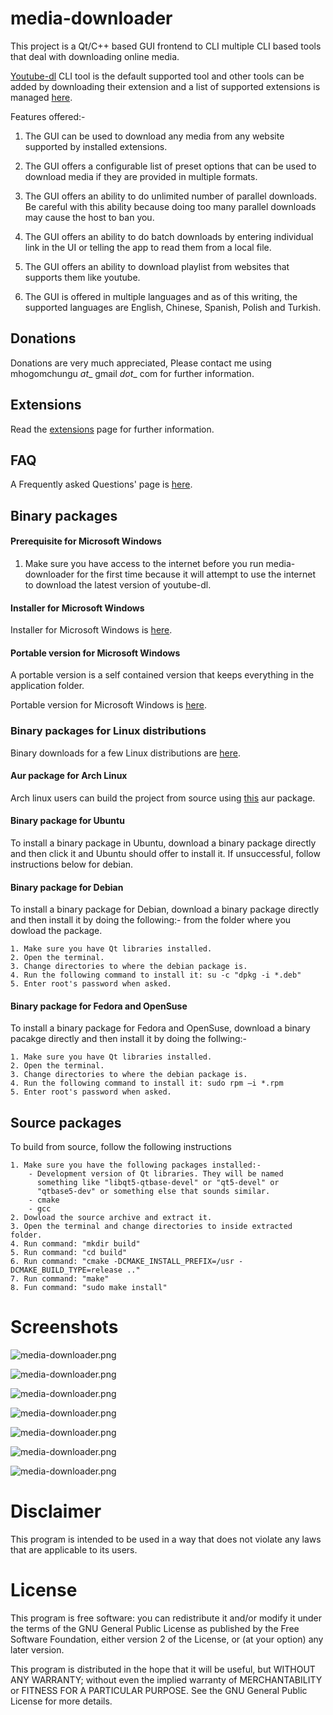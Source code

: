 # media-downloader

This project is a Qt/C++ based GUI frontend to CLI multiple CLI based tools that deal with downloading online media.

[Youtube-dl](https://github.com/ytdl-org/youtube-dl) CLI tool is the default supported tool and other tools can be added by
downloading their extension and a list of supported extensions is managed [here](https://github.com/mhogomchungu/media-downloader/wiki/Extensions).


Features offered:-

1. The GUI can be used to download any media from any website supported by installed extensions.

2. The GUI offers a configurable list of preset options that can be used to download media if they are provided in multiple formats.

3. The GUI offers an ability to do unlimited number of parallel downloads. Be careful with this ability because doing too many parallel
downloads may cause the host to ban you.

4. The GUI offers an ability to do batch downloads by entering individual link in the UI or telling the app to read them from a local file.

5. The GUI offers an ability to download playlist from websites that supports them like youtube.

5. The GUI is offered in multiple languages and as of this writing, the supported languages are English, Chinese, Spanish, Polish and Turkish.

## Donations
Donations are very much appreciated, Please contact me using mhogomchungu _at__ gmail _dot__ com for further information.

## Extensions

Read the [extensions](https://github.com/mhogomchungu/media-downloader/wiki/Extensions) page for further information.

## FAQ
A Frequently asked Questions' page is [here](https://github.com/mhogomchungu/media-downloader/wiki/Frequently-Asked-Questions).

## Binary packages

#### Prerequisite for Microsoft Windows

1. Make sure you have access to the internet before you run media-downloader for the first time because it will attempt to use the internet to download the latest version of youtube-dl.


#### Installer for Microsoft Windows

Installer for Microsoft Windows is [here](https://github.com/mhogomchungu/media-downloader/releases/download/1.5.0/MediaDownloader-1.5.0.setup.exe).

#### Portable version for Microsoft Windows

A portable version is a self contained version that keeps everything in the application folder.

Portable version for Microsoft Windows is [here](https://github.com/mhogomchungu/media-downloader/releases/download/1.5.0/MediaDownloader-1.5.0.zip).

### Binary packages for Linux distributions

Binary downloads for a few Linux distributions are [here](https://software.opensuse.org//download.html?project=home%3Aobs_mhogomchungu&package=media-downloader).

#### Aur package for Arch Linux
Arch linux users can build the project from source using [this](https://aur.archlinux.org/packages/media-downloader) aur package.

#### Binary package for Ubuntu
To install a binary package in Ubuntu, download a binary package directly and then click it and Ubuntu should offer to install it.
If unsuccessful, follow instructions below for debian.

#### Binary package for Debian
To install a binary package for Debian, download a binary package directly and then install it by doing the following:-
from the folder where you dowload the package.
```
1. Make sure you have Qt libraries installed.
2. Open the terminal.
3. Change directories to where the debian package is.
4. Run the following command to install it: su -c "dpkg -i *.deb"
5. Enter root's password when asked.
```
#### Binary package for Fedora and OpenSuse
To install a binary package for Fedora and OpenSuse, download a binary pacakge directly and then install it by doing the follwing:-
```
1. Make sure you have Qt libraries installed.
2. Open the terminal.
3. Change directories to where the debian package is.
4. Run the following command to install it: sudo rpm –i *.rpm
5. Enter root's password when asked.
```
## Source packages
To build from source, follow the following instructions
```
1. Make sure you have the following packages installed:-
    - Development version of Qt libraries. They will be named
      something like "libqt5-qtbase-devel" or "qt5-devel" or
      "qtbase5-dev" or something else that sounds similar.
    - cmake
    - gcc
2. Dowload the source archive and extract it.
3. Open the terminal and change directories to inside extracted folder.
4. Run command: "mkdir build"
5. Run command: "cd build"
6. Run command: "cmake -DCMAKE_INSTALL_PREFIX=/usr -DCMAKE_BUILD_TYPE=release .."
7. Run command: "make"
8. Fun command: "sudo make install"

```

# Screenshots


![media-downloader.png](https://raw.githubusercontent.com/mhogomchungu/media-downloader/main/images/media-downloader-1.png)

![media-downloader.png](https://raw.githubusercontent.com/mhogomchungu/media-downloader/main/images/media-downloader-2.png)

![media-downloader.png](https://raw.githubusercontent.com/mhogomchungu/media-downloader/main/images/media-downloader-3.png)

![media-downloader.png](https://raw.githubusercontent.com/mhogomchungu/media-downloader/main/images/media-downloader-4.png)

![media-downloader.png](https://raw.githubusercontent.com/mhogomchungu/media-downloader/main/images/media-downloader-5.png)

![media-downloader.png](https://raw.githubusercontent.com/mhogomchungu/media-downloader/main/images/media-downloader-6.png)

![media-downloader.png](https://raw.githubusercontent.com/mhogomchungu/media-downloader/main/images/media-downloader-7.png)

# Disclaimer

This program is intended to be used  in a way that does not violate any laws that are applicable to its users.

# License

This program is free software: you can redistribute it and/or modify it under the terms of the GNU General Public License as published by
the Free Software Foundation, either version 2 of the License, or (at your option) any later version.

This program is distributed in the hope that it will be useful, but WITHOUT ANY WARRANTY; without even the implied warranty of
MERCHANTABILITY or FITNESS FOR A PARTICULAR PURPOSE.  See the GNU General Public License for more details.
